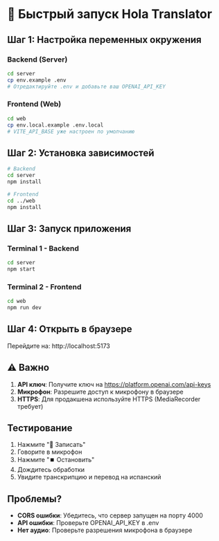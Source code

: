 # 🚀 Быстрый запуск Hola Translator

## Шаг 1: Настройка переменных окружения

### Backend (Server)
```bash
cd server
cp env.example .env
# Отредактируйте .env и добавьте ваш OPENAI_API_KEY
```

### Frontend (Web)
```bash
cd web
cp env.local.example .env.local
# VITE_API_BASE уже настроен по умолчанию
```

## Шаг 2: Установка зависимостей

```bash
# Backend
cd server
npm install

# Frontend
cd ../web
npm install
```

## Шаг 3: Запуск приложения

### Terminal 1 - Backend
```bash
cd server
npm start
```

### Terminal 2 - Frontend
```bash
cd web
npm run dev
```

## Шаг 4: Открыть в браузере

Перейдите на: http://localhost:5173

## ⚠️ Важно

1. **API ключ**: Получите ключ на https://platform.openai.com/api-keys
2. **Микрофон**: Разрешите доступ к микрофону в браузере
3. **HTTPS**: Для продакшена используйте HTTPS (MediaRecorder требует)

## Тестирование

1. Нажмите "🎤 Записать"
2. Говорите в микрофон
3. Нажмите "⏹️ Остановить"
4. Дождитесь обработки
5. Увидите транскрипцию и перевод на испанский

## Проблемы?

- **CORS ошибки**: Убедитесь, что сервер запущен на порту 4000
- **API ошибки**: Проверьте OPENAI_API_KEY в .env
- **Нет аудио**: Проверьте разрешения микрофона в браузере
